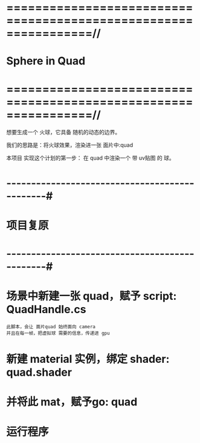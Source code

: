 # ================================================================//
#                    Sphere in Quad
# ================================================================//
想要生成一个 火球，它具备 随机的动态的边界。

我们的思路是：将火球效果，渲染进一张 面片中:quad

本项目 实现这个计划的第一步：
    在 quad 中渲染一个 带 uv贴图 的 球。


# ----------------------------------------------#
#          项目复原  
# ----------------------------------------------#

# 场景中新建一张 quad，赋予 script: QuadHandle.cs
    此脚本，会让 面片quad 始终面向 camera
    并且在每一帧，把虚拟球 需要的信息，传递进 gpu

# 新建 material 实例，绑定 shader: quad.shader
# 并将此 mat，赋予go: quad 

# 运行程序


